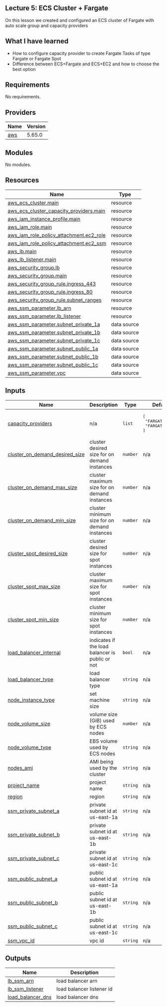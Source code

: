 ## Lecture 5: ECS Cluster + Fargate
On this lesson we created and configured an ECS cluster of Fargate with auto scale group and capacity providers

## What I have learned
* How to configure capacity provider to create Fargate Tasks of type Fargate or Fargate Spot
* Difference between ECS+Fargate and ECS+EC2 and how to choose the best option

## Requirements

No requirements.

## Providers

| Name | Version |
|------|---------|
| <a name="provider_aws"></a> [aws](#provider\_aws) | 5.65.0 |

## Modules

No modules.

## Resources

| Name | Type |
|------|------|
| [aws_ecs_cluster.main](https://registry.terraform.io/providers/hashicorp/aws/latest/docs/resources/ecs_cluster) | resource |
| [aws_ecs_cluster_capacity_providers.main](https://registry.terraform.io/providers/hashicorp/aws/latest/docs/resources/ecs_cluster_capacity_providers) | resource |
| [aws_iam_instance_profile.main](https://registry.terraform.io/providers/hashicorp/aws/latest/docs/resources/iam_instance_profile) | resource |
| [aws_iam_role.main](https://registry.terraform.io/providers/hashicorp/aws/latest/docs/resources/iam_role) | resource |
| [aws_iam_role_policy_attachment.ec2_role](https://registry.terraform.io/providers/hashicorp/aws/latest/docs/resources/iam_role_policy_attachment) | resource |
| [aws_iam_role_policy_attachment.ec2_ssm](https://registry.terraform.io/providers/hashicorp/aws/latest/docs/resources/iam_role_policy_attachment) | resource |
| [aws_lb.main](https://registry.terraform.io/providers/hashicorp/aws/latest/docs/resources/lb) | resource |
| [aws_lb_listener.main](https://registry.terraform.io/providers/hashicorp/aws/latest/docs/resources/lb_listener) | resource |
| [aws_security_group.lb](https://registry.terraform.io/providers/hashicorp/aws/latest/docs/resources/security_group) | resource |
| [aws_security_group.main](https://registry.terraform.io/providers/hashicorp/aws/latest/docs/resources/security_group) | resource |
| [aws_security_group_rule.ingress_443](https://registry.terraform.io/providers/hashicorp/aws/latest/docs/resources/security_group_rule) | resource |
| [aws_security_group_rule.ingress_80](https://registry.terraform.io/providers/hashicorp/aws/latest/docs/resources/security_group_rule) | resource |
| [aws_security_group_rule.subnet_ranges](https://registry.terraform.io/providers/hashicorp/aws/latest/docs/resources/security_group_rule) | resource |
| [aws_ssm_parameter.lb_arn](https://registry.terraform.io/providers/hashicorp/aws/latest/docs/resources/ssm_parameter) | resource |
| [aws_ssm_parameter.lb_listener](https://registry.terraform.io/providers/hashicorp/aws/latest/docs/resources/ssm_parameter) | resource |
| [aws_ssm_parameter.subnet_private_1a](https://registry.terraform.io/providers/hashicorp/aws/latest/docs/data-sources/ssm_parameter) | data source |
| [aws_ssm_parameter.subnet_private_1b](https://registry.terraform.io/providers/hashicorp/aws/latest/docs/data-sources/ssm_parameter) | data source |
| [aws_ssm_parameter.subnet_private_1c](https://registry.terraform.io/providers/hashicorp/aws/latest/docs/data-sources/ssm_parameter) | data source |
| [aws_ssm_parameter.subnet_public_1a](https://registry.terraform.io/providers/hashicorp/aws/latest/docs/data-sources/ssm_parameter) | data source |
| [aws_ssm_parameter.subnet_public_1b](https://registry.terraform.io/providers/hashicorp/aws/latest/docs/data-sources/ssm_parameter) | data source |
| [aws_ssm_parameter.subnet_public_1c](https://registry.terraform.io/providers/hashicorp/aws/latest/docs/data-sources/ssm_parameter) | data source |
| [aws_ssm_parameter.vpc](https://registry.terraform.io/providers/hashicorp/aws/latest/docs/data-sources/ssm_parameter) | data source |

## Inputs

| Name | Description | Type | Default | Required |
|------|-------------|------|---------|:--------:|
| <a name="input_capacity_providers"></a> [capacity\_providers](#input\_capacity\_providers) | n/a | `list` | <pre>[<br>  "FARGATE",<br>  "FARGATE_SPOT"<br>]</pre> | no |
| <a name="input_cluster_on_demand_desired_size"></a> [cluster\_on\_demand\_desired\_size](#input\_cluster\_on\_demand\_desired\_size) | cluster desired size for on demand instances | `number` | n/a | yes |
| <a name="input_cluster_on_demand_max_size"></a> [cluster\_on\_demand\_max\_size](#input\_cluster\_on\_demand\_max\_size) | cluster maximum size for on demand instances | `number` | n/a | yes |
| <a name="input_cluster_on_demand_min_size"></a> [cluster\_on\_demand\_min\_size](#input\_cluster\_on\_demand\_min\_size) | cluster minimum size for on demand instances | `number` | n/a | yes |
| <a name="input_cluster_spot_desired_size"></a> [cluster\_spot\_desired\_size](#input\_cluster\_spot\_desired\_size) | cluster desired size for spot instances | `number` | n/a | yes |
| <a name="input_cluster_spot_max_size"></a> [cluster\_spot\_max\_size](#input\_cluster\_spot\_max\_size) | cluster maximum size for spot instances | `number` | n/a | yes |
| <a name="input_cluster_spot_min_size"></a> [cluster\_spot\_min\_size](#input\_cluster\_spot\_min\_size) | cluster minimum size for spot instances | `number` | n/a | yes |
| <a name="input_load_balancer_internal"></a> [load\_balancer\_internal](#input\_load\_balancer\_internal) | indicates if the load balancer is public or not | `bool` | n/a | yes |
| <a name="input_load_balancer_type"></a> [load\_balancer\_type](#input\_load\_balancer\_type) | load balancer type | `string` | n/a | yes |
| <a name="input_node_instance_type"></a> [node\_instance\_type](#input\_node\_instance\_type) | set machine size | `string` | n/a | yes |
| <a name="input_node_volume_size"></a> [node\_volume\_size](#input\_node\_volume\_size) | volume size (GiB) used by ECS nodes | `number` | n/a | yes |
| <a name="input_node_volume_type"></a> [node\_volume\_type](#input\_node\_volume\_type) | EBS volume used by ECS nodes | `string` | n/a | yes |
| <a name="input_nodes_ami"></a> [nodes\_ami](#input\_nodes\_ami) | AMI being used by the cluster | `string` | n/a | yes |
| <a name="input_project_name"></a> [project\_name](#input\_project\_name) | project name | `string` | n/a | yes |
| <a name="input_region"></a> [region](#input\_region) | region | `string` | n/a | yes |
| <a name="input_ssm_private_subnet_a"></a> [ssm\_private\_subnet\_a](#input\_ssm\_private\_subnet\_a) | private subnet id at us-east-1a | `string` | n/a | yes |
| <a name="input_ssm_private_subnet_b"></a> [ssm\_private\_subnet\_b](#input\_ssm\_private\_subnet\_b) | private subnet id at us-east-1b | `string` | n/a | yes |
| <a name="input_ssm_private_subnet_c"></a> [ssm\_private\_subnet\_c](#input\_ssm\_private\_subnet\_c) | private subnet id at us-east-1c | `string` | n/a | yes |
| <a name="input_ssm_public_subnet_a"></a> [ssm\_public\_subnet\_a](#input\_ssm\_public\_subnet\_a) | public subnet id at us-east-1a | `string` | n/a | yes |
| <a name="input_ssm_public_subnet_b"></a> [ssm\_public\_subnet\_b](#input\_ssm\_public\_subnet\_b) | public subnet id at us-east-1b | `string` | n/a | yes |
| <a name="input_ssm_public_subnet_c"></a> [ssm\_public\_subnet\_c](#input\_ssm\_public\_subnet\_c) | public subnet id at us-east-1c | `string` | n/a | yes |
| <a name="input_ssm_vpc_id"></a> [ssm\_vpc\_id](#input\_ssm\_vpc\_id) | vpc id | `string` | n/a | yes |

## Outputs

| Name | Description |
|------|-------------|
| <a name="output_lb_ssm_arn"></a> [lb\_ssm\_arn](#output\_lb\_ssm\_arn) | load balancer arn |
| <a name="output_lb_ssm_listener"></a> [lb\_ssm\_listener](#output\_lb\_ssm\_listener) | load balancer listener id |
| <a name="output_load_balancer_dns"></a> [load\_balancer\_dns](#output\_load\_balancer\_dns) | load balancer dns |
